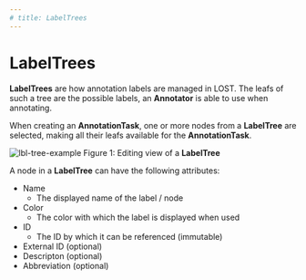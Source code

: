 ```yaml
---
# title: LabelTrees
---
```


# LabelTrees

**LabelTrees** are how annotation labels are managed in LOST.
The leafs of such a tree are the possible labels, an
**Annotator** is able to use when annotating.

When creating an **AnnotationTask**, one or more nodes from
a **LabelTree** are selected, making all their leafs available
for the **AnnotationTask**.

![lbl-tree-example](/img/labeltree_editing.png)
Figure 1: Editing view of a **LabelTree**

A node in a **LabelTree** can have the following attributes:

- Name
  - The displayed name of the label / node
- Color
  - The color with which the label is displayed when used
- ID
  - The ID by which it can be referenced (immutable)
- External ID (optional)
- Descripton (optional)
- Abbreviation (optional)
